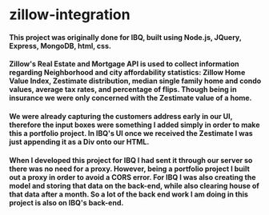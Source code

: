 # zillow-integration

#### This project was originally done for IBQ, built using Node.js, JQuery, Express, MongoDB, html, css.

#### Zillow's Real Estate and Mortgage API is used to collect information regarding Neighborhood and city affordability statistics: Zillow Home Value Index, Zestimate distribution, median single family home and condo values, average tax rates, and percentage of flips. Though being in insurance we were only concerned with the Zestimate value of a home. 

#### We were already capturing the customers address early in our UI, therefore the input boxes were something I added simply in order to make this a portfolio project. In IBQ's UI once we received the Zestimate I was just appending it as a Div onto our HTML.

#### When I developed this project for IBQ I had sent it through our server so there was no need for a proxy. However, being a portfolio project I built out a proxy in order to avoid a CORS error. For IBQ I was also creating the model and storing that data on the back-end, while also clearing house of that data after a month. So a lot of the back end work I am doing in this project is also on IBQ's back-end. 






